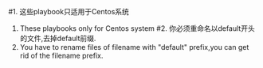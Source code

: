 #1. 这些playbook只适用于Centos系统
1. These playbooks only for Centos system
#2. 你必须重命名以default开头的文件,去掉default前缀.
2. You have to rename files of filename with "default" prefix,you can get rid of the filename prefix.
